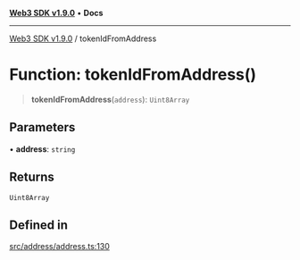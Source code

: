 [**Web3 SDK v1.9.0**](../README.md) • **Docs**

***

[Web3 SDK v1.9.0](../globals.md) / tokenIdFromAddress

# Function: tokenIdFromAddress()

> **tokenIdFromAddress**(`address`): `Uint8Array`

## Parameters

• **address**: `string`

## Returns

`Uint8Array`

## Defined in

[src/address/address.ts:130](https://github.com/Mystic-Nayy/alephium-web3/blob/ee41f5e0e7d7fb0b155fe62f05b2ac03772895ca/packages/web3/src/address/address.ts#L130)

